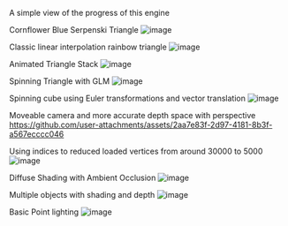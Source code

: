 A simple view of the progress of this engine

Cornflower Blue Serpenski Triangle
![image](https://github.com/user-attachments/assets/a9e7e205-b744-49fb-8609-fb45d2a06d4c)

Classic linear interpolation rainbow triangle
![image](https://github.com/user-attachments/assets/c7bcfd73-8c12-4297-82a8-b78bc15fd869)

Animated Triangle Stack
![image](https://github.com/user-attachments/assets/b36a4f76-1ce0-4cba-a5c4-235f2dc195b8)

Spinning Triangle with GLM
![image](https://github.com/user-attachments/assets/4b0db2c2-5379-4a7d-9de3-44b2f50e7f27)

Spinning cube using Euler transformations and vector translation
![image](https://github.com/user-attachments/assets/5ea2cadf-5a82-4e19-944b-6b09d7ff8c6f)

Moveable camera and more accurate depth space with perspective
https://github.com/user-attachments/assets/2aa7e83f-2d97-4181-8b3f-a567ecccc046

Using indices to reduced loaded vertices from around 30000 to 5000
![image](https://github.com/user-attachments/assets/052884d4-970f-48e2-9167-f387c07e5907)

Diffuse Shading with Ambient Occlusion
![image](https://github.com/user-attachments/assets/189ec65a-c5e9-4dcd-863d-0c7b5b9f863e)

Multiple objects with shading and depth
![image](https://github.com/user-attachments/assets/20714fbe-3190-4125-af3e-e2bd6e242cc1)

Basic Point lighting
![image](https://github.com/user-attachments/assets/d77c7ffd-8823-4162-a70e-7e0d33057a3a)

